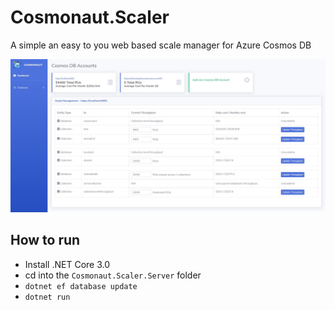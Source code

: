 # Cosmonaut.Scaler
A simple an easy to you web based scale manager for Azure Cosmos DB

![](imgs/landingpage.JPG)

## How to run

* Install .NET Core 3.0
* cd into the `Cosmonaut.Scaler.Server` folder
* `dotnet ef database update`
* `dotnet run`
